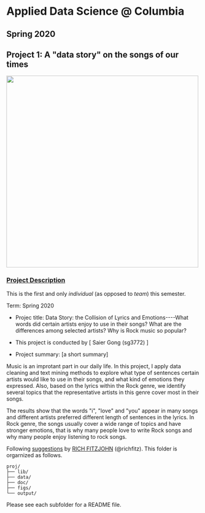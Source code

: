 # Applied Data Science @ Columbia
## Spring 2020
## Project 1: A "data story" on the songs of our times

<img src="figs/title1.jpeg" width="500">

### [Project Description](doc/)
This is the first and only *individual* (as opposed to *team*) this semester. 

Term: Spring 2020

+ Projec title: Data Story: the Collision of Lyrics and Emotions----What words did certain artists enjoy to use in their songs? What are the differences among selected artists? Why is Rock music so popular?
+ This project is conducted by [ Saier Gong (sg3772) ]

+ Project summary: [a short summary] 

Music is an improtant part in our daily life. In this project, I apply data cleaning and text mining methods to explore what type of sentences certain artists would like to use in their songs, and what kind of emotions they expressed. Also, based on the lyrics within the Rock genre, we identify several topics that the representative artists in this genre cover most in their songs.

The results show that the words "i", "love" and "you" appear in many songs and different artists preferred different length of sentences in the lyrics. In Rock genre, the songs usually cover a wide range of topics and have stronger emotions, that is why many people love to write Rock songs and why many people enjoy listening to rock songs.





Following [suggestions](http://nicercode.github.io/blog/2013-04-05-projects/) by [RICH FITZJOHN](http://nicercode.github.io/about/#Team) (@richfitz). This folder is orgarnized as follows.

```
proj/
├── lib/
├── data/
├── doc/
├── figs/
└── output/
```

Please see each subfolder for a README file.

